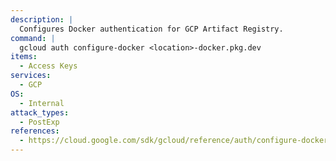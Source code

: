 ```yaml
---
description: |
  Configures Docker authentication for GCP Artifact Registry.
command: |
  gcloud auth configure-docker <location>-docker.pkg.dev
items:
  - Access Keys
services:
  - GCP
OS:
  - Internal
attack_types:
  - PostExp
references:
  - https://cloud.google.com/sdk/gcloud/reference/auth/configure-docker
---
```

